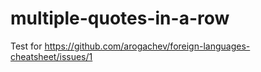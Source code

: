 # multiple-quotes-in-a-row
Test for https://github.com/arogachev/foreign-languages-cheatsheet/issues/1
